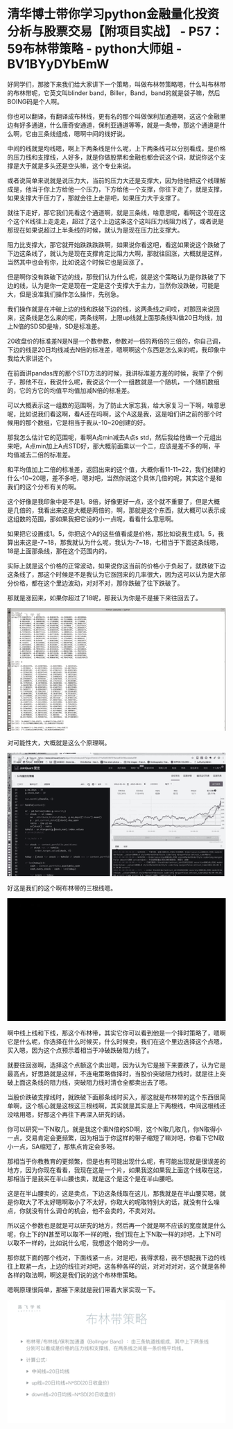 # 清华博士带你学习python金融量化投资分析与股票交易【附项目实战】 - P57：59布林带策略 - python大师姐 - BV1BYyDYbEmW

好同学们，那接下来我们给大家讲下一个策略，叫做布林带策略嗯，什么叫布林带的布林带呢，它英文叫blinder band，Biller，Band，band的就是袋子嘛，然后BOING码是个人啊。

你也可以翻译，有翻译成布林线，更有名的那个叫做保利加通道啊，这这个金融里边有好多通道，什么唐奇安通道，保利亚通道等等，就是一条带，那这个通道是什么啊，它由三条线组成，嗯啊中间的线好说。

中间的线就是均线嗯，啊上下两条线是什么呢，上下两条线可以分别看成，是价格的压力线和支撑线，人好多，就是你做股票和金融也都会说这个词，就说你这个支撑是大于就是多头还是空头嘛，这个专业来说。

或者说简单来说就是说压力大，当前的压力大还是支撑大，因为他他把这个线理解成是，他当于你上方给他一个压力，下方给他一个支撑，你往下走了，就是支撑，如果支撑大于压力了，那就会往上走是吧，如果压力大于支撑了。

就往下走好，那它我们先看这个通道啊，就是三条线，啥意思呢，看啊这个现在这个这个K线往上走走走，超过了这个上边这条这个这叫压力线阻力线了，或者说是那现在如果说超过上半条线的时候，就认为是现在压力比支撑大。

阻力比支撑大，那它就开始跌跌跌跌啊，如果说你看这吧，看这如果说这个跌破了下边这条线了，就认为是现在支撑肯定比阻力大啊，那就往回涨，大概就是这样，当然其中也会有你，比如说这个时候它也是回涨了。

但是啊你没有跌破下边的线，那我们认为什么呢，就是这个策略认为是你跌破了下边的线，认为是你一定是现在一定是这个支撑大于主力，当然你没跌破，可能是大，但是没准我们操作怎么操作，先别急。

我们操作就是在冲破上边的线和跌破下边的线，这两条线之间哎，对那回来说回来，这条线是怎么来的呢，两条线啊，上限up线就上面那条线叫做20日均线，加上N倍的SDSD是啥，SD是标准差。

20收盘价的标准差N是N是一个数参数，参数对一倍的两倍的三倍的，你自己调，下边的线是20日均线减去N倍的标准差，嗯啊啊这个东西是怎么来的呢，我印象中我给大家讲这个。

在前面讲pandas库的那个STD方法的时候，我讲标准差方差的时候，我举了个例子，那他不在，我说什么呢，我说这个一个一组数就是一个随机，一个随机数组的，它的方它的均值平均值加减N倍的标准差。

可以大概表示这一组数的范围啊，为了防止大家忘我，给大家复习一下啊，啥意思呢，比如说我们看这啊，看A还在吗啊，这个A这是我，这是咱们讲之前的那个时候用的那个数组，它是相当于我从-10~20创建的好。

那我怎么估计它的范围呢，看啊A点min减去A点s std，然后我给他做一个元组出来吧，A点min加上A点STD好，那大概前面乘以一个二，应该是差不多的啊，平均值减去二倍的标准差。

和平均值加上二倍的标准差，返回出来的这个值，大概你看11-11~22，我们创建的什么-10~20嗯，差不多吧，嗯对吧，当然你说这个具体几倍的呢，其实这个是和我们的这个分布有关的啊。

这个好像是我印象中是不是1。8倍，好像更好一点，这个就不重要了，但是大概是几倍的，我看出来这是大概是两倍的，啊，那就是这个东西，就大概可以表示成这组数的范围，那如果我把它设的小一点呢，看看什么意思啊。

如果把它设置成1。5，你把这个A的这些值看成是价格，那比如说我生成1。5，我算出来这是-7~18，那我就认为什么呢，我认为-7~18，七相当于下面这条线嗯，18是上面那条线，那在这个范围内的。

实际上就是这个价格的正常波动，如果说你这当前的价格小于负起了，就跌破下边这条线了，那这个时候是不是我认为它涨回来的几率很大，因为这可以认为是大部分价格，都在这个里边波动，对对不对，那你跌破了往下跌破了。

那就是涨回来，如果你超过了18呢，那我认为你是不是接下来往回去了。

![](img/84df8b1c3451c78c3ff78d7e9af54864_1.png)

对可能性大，大概就是这么个原理啊。

![](img/84df8b1c3451c78c3ff78d7e9af54864_3.png)

好这是我们的这个啊布林带的三根线嗯。

![](img/84df8b1c3451c78c3ff78d7e9af54864_5.png)

啊中线上线和下线，那这个布林带，其实它你可以看到他是一个择时策略了，嗯啊它是什么呢，你选择在什么时候买，什么时候卖，我们在这个里边选择这个点嗯，买入嗯，因为这个点预示着相当于冲破跌破阻力线了。

就要往回涨啊，选择这个点额这个卖出嗯，因为认为它是接下来要跌了，认为它是最高点，好思路就是这样，不连电策略做择时，当股价突破阻力线时，就是往上突破上面这条线的阻力线，突破阻力线时清仓全都卖出去了嗯。

当股价跌破支撑线时，就跌破下面那条线时买入，那这就是布林带的这个东西很简单啊，这个核心就是这根这三根线啊，其实就是其实是上下两根线，中间这根线还没啥用嗯，好那这个再往下再深入研究的话。

你可以研究一下N取几，就是我这个乘N倍的SD啊，这个N取几取几，你N取得小一点，交易肯定会更频繁，因为相当于你这样的带子缩短了嘛对吧，你看下它N取小一点，SA缩短了，那焦点肯定会多呀。

那相当于你教教育的更频繁，但是也有可能出现什么呢，有可能出现就是很误差的地方，因为你现在看看，我现在这是一个片，如果我这如果我上面这个线取在这，那相当于是我买在半山腰也卖，就是这个是这个是在半山腰吧。

这是在半山腰卖的，这是卖点，下边这条线取在这儿，那我就是在半山腰买嗯，就是你取大了不太好嗯啊取小了不太好，你取大的呢取特别大的话，就没有什么噪点，你就没有什么调仓的机会，他不会卖的，不卖对对。

所以这个参数也是就是可以研究的地方，然后再一个就是啊不应该的宽度就是什么呢，你上下的N甚至可以取不一样的哦，我们现在上下N取一样的对吧，上下N可以取不一样的，比如说什么呢，我想这个赔的少一点。

那你就下面的那个线对，下面线紧一点，对是吧，我得求稳，我不想配我下边的线往上取紧一点，上边的线往对对吧，这各种各样的说，对对对对对，这个就是各种各样的取法啊，啊这是我们说的这个布林带策略。

嗯啊原理很简单，那接下来就是我们带着大家实现一下。

![](img/84df8b1c3451c78c3ff78d7e9af54864_7.png)